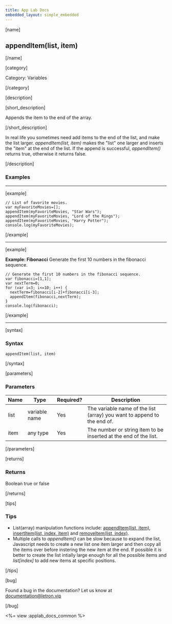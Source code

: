 ```yaml
---
title: App Lab Docs
embedded_layout: simple_embedded
---
```


[name]

## appendItem(list, item)

[/name]

[category]

Category: Variables

[/category]

[description]

[short_description]

Appends the item to the end of the array.

[/short_description]

In real life you sometimes need add items to the end of the list, and make the list larger. *appendItem(list, item)* makes the "list" one larger and inserts the "item" at the end of the list. If the append is successful, *appendItem()* returns true, otherwise it returns false.

[/description]

### Examples
____________________________________________________

[example]

```
// List of favorite movies.
var myFavoriteMovies=[];
appendItem(myFavoriteMovies, "Star Wars");
appendItem(myFavoriteMovies, "Lord of the Rings");
appendItem(myFavoriteMovies, "Harry Potter");
console.log(myFavoriteMovies);
```

[/example]

____________________________________________________

[example]

**Example: Fibonacci** Generate the first 10 numbers in the fibonacci sequence.

```
// Generate the first 10 numbers in the fibonacci sequence.
var fibonacci=[1,1];
var nextTerm=0;
for (var i=3; i<=10; i++) {
  nextTerm=fibonacci[i-2]+fibonacci[i-3];
  appendItem(fibonacci,nextTerm);
}
console.log(fibonacci);
```

[/example]

____________________________________________________

[syntax]

### Syntax

```
appendItem(list, item)
```

[/syntax]

[parameters]

### Parameters

| Name  | Type | Required? | Description |
|-----------------|------|-----------|-------------|
| list | variable name | Yes | The variable name of the list (array) you want to append to the end of. |
| item | any type  | Yes | The number or string item to be inserted at the end of the list. |

[/parameters]

[returns]

### Returns
Boolean true or false

[/returns]

[tips]

### Tips
- List(array) manipulation functions include: [appendItem(list, item)](/applab/docs/appendItem), [insertItem(list, index, item)](/applab/docs/insertItem) and [removeItem(list, index)](/applab/docs/removeItem).
- Multiple calls to *appendItem()* can be slow because to expand the list, Javascript needs to create a new list one item larger and then copy all the items over before instering the new item at the end. If possible it is better to create the list intially large enough for all the possible items and *list[index]* to add new items at specific positions.

[/tips]

[bug]

Found a bug in the documentation? Let us know at documentation@letron.vip

[/bug]

<%= view :applab_docs_common %>
